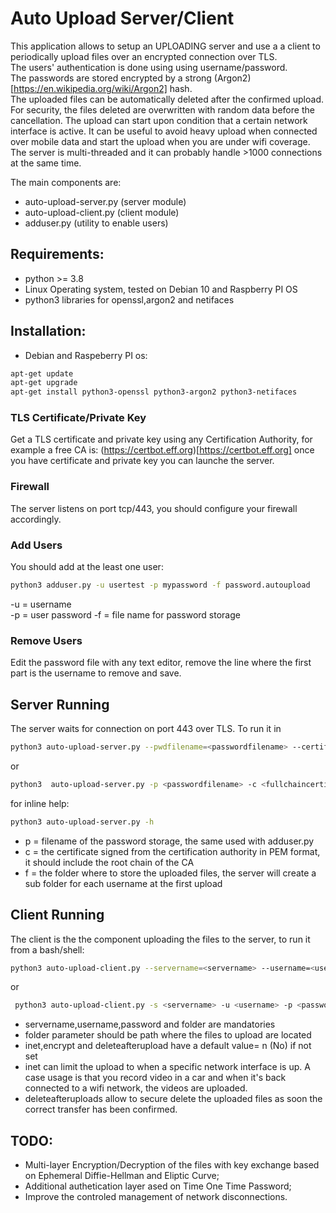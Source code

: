 # Auto Upload Server/Client

This application allows to setup an UPLOADING server and use a a client to 
periodically upload files over an encrypted connection over TLS.  
The users' authentication is done using using username/password.  
The passwords are stored encrypted by a strong (Argon2)[https://en.wikipedia.org/wiki/Argon2] hash.  
The uploaded files can be automatically deleted after the confirmed upload.  
For security, the files deleted are overwritten with random data before the cancellation. 
The upload can start upon condition that a certain network interface is
active. It can be useful to avoid heavy upload when connected over mobile
data and start the upload when you are under wifi coverage.
The server is multi-threaded and it can probably handle >1000 connections at the same time.

The main components are:  

- auto-upload-server.py (server module)
- auto-upload-client.py (client module)
- adduser.py (utility to enable users)

## Requirements:

- python >= 3.8  
- Linux Operating system, tested on Debian 10  and Raspberry PI OS
- python3 libraries for openssl,argon2 and netifaces

## Installation:

- Debian and Raspeberry PI os:  
```bash
apt-get update  
apt-get upgrade  
apt-get install python3-openssl python3-argon2 python3-netifaces  
```

### TLS Certificate/Private Key
Get a TLS certificate and private key using any Certification Authority, for
example a free CA is: (https://certbot.eff.org)[https://certbot.eff.org]
once you have certificate and private key you can launche the server.  
  
### Firewall  
The server listens on port tcp/443, you should configure your firewall accordingly.  

### Add Users
You should add at the least one user:
```bash
python3 adduser.py -u usertest -p mypassword -f password.autoupload
```
-u = username  
-p = user password
-f = file name for password storage

### Remove Users
Edit the password file with any text editor, remove the line where the first
part is the username to remove and save.  

## Server Running
The server waits for connection on port 443 over TLS. To run it in
```bash
python3 auto-upload-server.py --pwdfilename=<passwordfilename> --certificatefilename=<fullchaincertificatefilename> --privatekeyfilename=<privatekeyfilename> --folder=<folderstorage>  
```
or  
```bash
python3  auto-upload-server.py -p <passwordfilename> -c <fullchaincertificatefilename> -k <privatekeyfilename> -f <folderstorage>
```  
for inline help:  
```bash
python3 auto-upload-server.py -h 
```
- p = filename of the password storage, the same used with adduser.py  
- c = the certificate signed from the certification authority in PEM format, it should include the root chain of the CA  
- f = the folder where to store the uploaded files, the server will create a sub folder for each username at the first upload


## Client Running
The client is the the component uploading the files to the server, to run it
from a bash/shell:  

```bash
python3 auto-upload-client.py --servername=<servername> --username=<username> --password=<password> --folder=<folder_to_upload> --inet=<networkinterface> --encrypt=<y/N> --deleteafterupload=<y/N>
```  
or  
```bash
 python3 auto-upload-client.py -s <servername> -u <username> -p <password> -f <folder_to_upload> -i <networkinterface> -e <y/N> -d=<y/N>
```
- servername,username,password and folder are mandatories  
- folder parameter should be path where the files to upload are located  
- inet,encrypt and deleteafterupload have a default value= n (No) if not set
- inet can limit the upload to when a specific network interface is up. A case usage is that you record video in a car and when it's back connected to a wifi network, the videos are uploaded.  
- deleteafteruploads allow to secure delete the uploaded files as soon the correct transfer has been confirmed.  


## TODO:

- Multi-layer Encryption/Decryption of the files with key exchange based on  Ephemeral Diffie-Hellman and Eliptic Curve;   
- Additional authetication layer ased on Time One Time Password;  
- Improve the controled management of network disconnections.  














